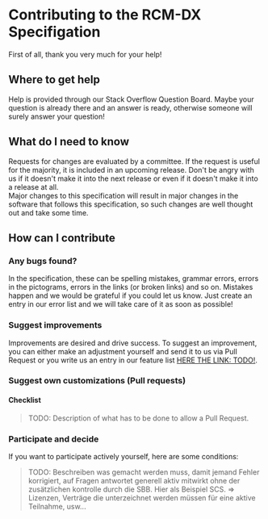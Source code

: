# Contributing to the RCM-DX Specifigation

First of all, thank you very much for your help!

## Where to get help

Help is provided through our Stack Overflow Question Board. Maybe your question is already there and an answer is ready, otherwise someone will surely answer your question!

## What do I need to know

Requests for changes are evaluated by a committee. If the request is useful for the majority, it is included in an upcoming release. Don't be angry with us if it doesn't make it into the next release or even if it doesn't make it into a release at all.  
Major changes to this specification will result in major changes in the software that follows this specification, so such changes are well thought out and take some time.

## How can I contribute

### Any bugs found?

In the specification, these can be spelling mistakes, grammar errors, errors in the pictograms, errors in the links (or broken links) and so on. Mistakes happen and we would be grateful if you could let us know. Just create an entry in our error list and we will take care of it as soon as possible!  

### Suggest improvements

Improvements are desired and drive success. To suggest an improvement, you can either make an adjustment yourself and send it to us via Pull Request or you write us an entry in our feature list [HERE THE LINK: TODO!]().

### Suggest own customizations (Pull requests)

#### Checklist

> TODO: Description of what has to be done to allow a Pull Request.

### Participate and decide

If you want to participate actively yourself, here are some conditions:

> TODO: Beschreiben was gemacht werden muss, damit jemand Fehler korrigiert, auf Fragen antwortet generell aktiv mitwirkt ohne der zusätzlichen kontrolle durch die SBB. Hier als Beispiel SCS. => Lizenzen, Verträge die unterzeichnet werden müssen für eine aktive Teilnahme, usw...
